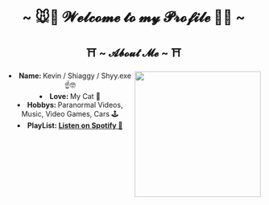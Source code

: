 <body>
  <center>
<h1 align="center">~ 🐭🖤 𝓦𝓮𝓵𝓬𝓸𝓶𝓮 𝓽𝓸 𝓶𝔂 𝓟𝓻𝓸𝓯𝓲𝓵𝓮 🖤🐭 ~</h1>
<h2 align="center"> ⛩️ ~ 𝓐𝓫𝓸𝓾𝓽 𝓜𝓮 ~ ⛩️ </h2>
  <div align="center">
    <img src="https://media.tenor.com/EOw95Z6XjPQAAAAC/edgerunners-lucy-hacking.gif" align="right" width="250">
  </div>
<li>
 <b>Name: </b>Kevin / Shiaggy / Shyy.exe ☝️🤓
</li>
<li>
  <b>Love: </b>My Cat 🖤
</li>
<li>
  <b>Hobbys: </b>Paranormal Videos, Music, Video Games, Cars 🕹️
</li>
<li>
  <b>PlayList: <a href="https://open.spotify.com/playlist/3UwParjdnNZg33deHxxrIT?si=a83f366c47b744cd" target="_blank">
                  Listen on Spotify 🎵
               </a>
</li>
<br><br><br>
</div>
    </center>
</body>
